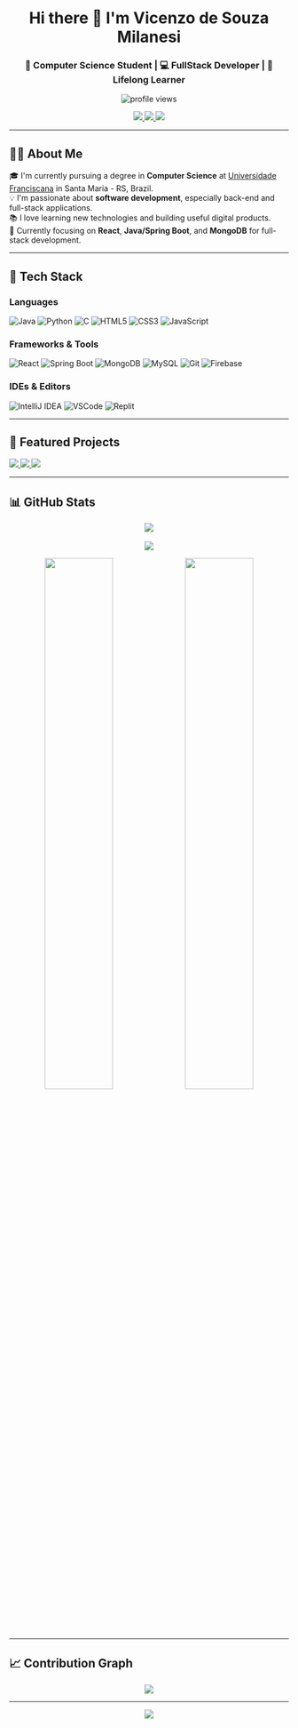 <!-- Header -->
<h1 align="center">Hi there 👋 I'm Vicenzo de Souza Milanesi</h1>
<h3 align="center">🚀 Computer Science Student | 💻 FullStack Developer | 🌱 Lifelong Learner</h3>
<p align="center">
  <img src="https://komarev.com/ghpvc/?username=vitfbpa&label=Visitors&color=0e75b6&style=flat" alt="profile views" />
</p>
<p align="center">
  <a href="https://x.com/victfbpa" target="_blank">
    <img src="https://img.shields.io/badge/Twitter-%231DA1F2.svg?&style=for-the-badge&logo=Twitter&logoColor=white" />
  </a>
  <a href="https://instagram.com/vicenzodsouza_" target="_blank">
    <img src="https://img.shields.io/badge/Instagram-%23E4405F.svg?&style=for-the-badge&logo=instagram&logoColor=white" />
  </a>
  <a href="mailto:vicenzo.milanesi@ufn.edu.br">
    <img src="https://img.shields.io/badge/Email-D14836?style=for-the-badge&logo=gmail&logoColor=white" />
  </a>
</p>

---

## 👨‍💻 About Me

🎓 I'm currently pursuing a degree in **Computer Science** at [Universidade Franciscana](https://www.ufn.edu.br/site/) in Santa Maria - RS, Brazil.  
💡 I'm passionate about **software development**, especially back-end and full-stack applications.  
📚 I love learning new technologies and building useful digital products.  
🎯 Currently focusing on **React**, **Java/Spring Boot**, and **MongoDB** for full-stack development.

---

## 🧰 Tech Stack

### Languages
![Java](https://img.shields.io/badge/Java-%23ED8B00.svg?style=flat-square&logo=openjdk&logoColor=white)
![Python](https://img.shields.io/badge/Python-3670A0?style=flat-square&logo=python&logoColor=ffdd54)
![C](https://img.shields.io/badge/C-%2300599C.svg?style=flat-square&logo=c&logoColor=white)
![HTML5](https://img.shields.io/badge/HTML5-%23E34F26.svg?style=flat-square&logo=html5&logoColor=white)
![CSS3](https://img.shields.io/badge/CSS3-%231572B6.svg?style=flat-square&logo=css3&logoColor=white)
![JavaScript](https://img.shields.io/badge/JavaScript-%23F7DF1E.svg?style=flat-square&logo=javascript&logoColor=black)

### Frameworks & Tools
![React](https://img.shields.io/badge/React-%2320232a.svg?style=flat-square&logo=react&logoColor=%2361DAFB)
![Spring Boot](https://img.shields.io/badge/Spring_Boot-6DB33F?style=flat-square&logo=spring-boot&logoColor=white)
![MongoDB](https://img.shields.io/badge/MongoDB-%234ea94b.svg?style=flat-square&logo=mongodb&logoColor=white)
![MySQL](https://img.shields.io/badge/MySQL-%2300f.svg?style=flat-square&logo=mysql&logoColor=white)
![Git](https://img.shields.io/badge/Git-%23F05033.svg?style=flat-square&logo=git&logoColor=white)
![Firebase](https://img.shields.io/badge/Firebase-%23039BE5.svg?style=flat-square&logo=firebase)

### IDEs & Editors
![IntelliJ IDEA](https://img.shields.io/badge/IntelliJIDEA-%23000000.svg?style=for-the-badge&logo=intellij-idea&logoColor=white)
![VSCode](https://img.shields.io/badge/VS%20Code-%23007ACC.svg?style=for-the-badge&logo=visual-studio-code&logoColor=white)
![Replit](https://img.shields.io/badge/Replit-%23000000.svg?style=for-the-badge&logo=replit&logoColor=white)

---

## 📂 Featured Projects

<p align="left">
  <a href="https://github.com/vitfbpa/EstruturaDeDados">
    <img src="https://github-readme-stats.vercel.app/api/pin/?username=vitfbpa&repo=EstruturaDeDados&theme=github_dark&border_color=7F3FBF" />
  </a>
  <a href="https://github.com/vitfbpa/vitfbpa">
    <img src="https://github-readme-stats.vercel.app/api/pin/?username=vitfbpa&repo=vitfbpa&theme=github_dark&border_color=7F3FBF" />
  </a>
  <a href="https://github.com/vitfbpa/ProjetosWeb">
    <img src="https://github-readme-stats.vercel.app/api/pin/?username=vitfbpa&repo=ProjetosWeb&theme=github_dark&border_color=7F3FBF" />
  </a>
</p>

---

## 📊 GitHub Stats

<p align="center">
  <img src="https://github-readme-streak-stats.herokuapp.com/?user=vitfbpa&theme=github-dark-blue&border=7F3FBF" />
  <br/><br/>
  <img src="https://github-profile-summary-cards.vercel.app/api/cards/profile-details?username=vitfbpa&theme=github_dark" />
</p>

<p align="center">
  <img src="https://denvercoder1-github-readme-stats.vercel.app/api?username=vitfbpa&show_icons=true&count_private=true&theme=react&border_color=7F3FBF&bg_color=0D1117&title_color=F85D7F&icon_color=F8D866" width="49.5%" />
  <img src="https://denvercoder1-github-readme-stats.vercel.app/api/top-langs/?username=vitfbpa&langs_count=8&layout=compact&theme=react&border_color=7F3FBF&bg_color=0D1117&title_color=F85D7F&icon_color=F8D866" width="49.5%" />
</p>

---

## 📈 Contribution Graph

<p align="center">
  <img src="https://github-readme-activity-graph.vercel.app/graph?username=vitfbpa&custom_title=GitHub%20Activity%20Graph&theme=react-dark&bg_color=0D1117&color=7F3FBF&line=7F3FBF&point=FFFFFF&area=true" />
</p>

---

<p align="center">
  <a href="https://github.com/vitfbpa?tab=repositories">
    <img src="https://img.shields.io/badge/-See%20My%20Repositories-0D1117?style=for-the-badge&logo=github&logoColor=white&color=7F3FBF" />
  </a>
</p>
